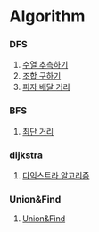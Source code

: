# Algorithm
### DFS
1. [수열 추측하기](docs/problem-solving/dfs/수열_추측하기.md) <br>
2. [조합 구하기](./docs/조합_구하기.md)
3. [피자 배달 거리](docs/problem-solving/dfs/피자_배달_거리.md)<br>

### BFS
1. [최단 거리](docs/최단거리_BFS.md)

### dijkstra
1. [다익스트라 알고리즘](docs/다익스트라.md)

### Union&Find
1. [Union&Find](docs/Union_Find.md)